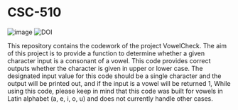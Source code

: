 # CSC-510
![image](https://app.travis-ci.com/wangz35/CSC-510.svg?branch=main)
![DOI](https://zenodo.org/badge/528639981.svg)

This repository contains the codework of the project VowelCheck. The aim of this project is to provide a function to determine whether a given character input is a consonant of a vowel. This code provides correct outputs whether the character is given in upper or lower case.
The designated input value for this code should be a single character and the output will be printed out, and if the input is a vowel will be returned 1, 
While using this code, please keep in mind that this code was built for vowels in Latin alphabet (a, e, i, o, u) and does not currently handle other cases.